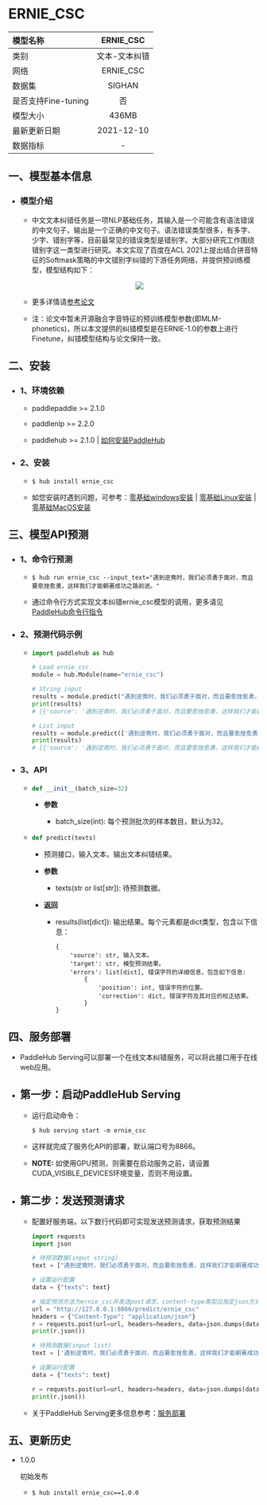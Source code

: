 # ERNIE_CSC

|模型名称|ERNIE_CSC|
| :--- | :---: | 
|类别|文本-文本纠错|
|网络|ERNIE_CSC|
|数据集|SIGHAN|
|是否支持Fine-tuning|否|
|模型大小|436MB|
|最新更新日期|2021-12-10|
|数据指标|-|



## 一、模型基本信息

- ### 模型介绍

  - 中文文本纠错任务是一项NLP基础任务，其输入是一个可能含有语法错误的中文句子，输出是一个正确的中文句子。语法错误类型很多，有多字、少字、错别字等，目前最常见的错误类型是错别字。大部分研究工作围绕错别字这一类型进行研究。本文实现了百度在ACL 2021上提出结合拼音特征的Softmask策略的中文错别字纠错的下游任务网络，并提供预训练模型，模型结构如下：

  <p align="center">
  <img src="https://user-images.githubusercontent.com/40840292/146150468-9168651a-1fa0-4d60-9871-69e494d1d370.png" hspace='10'/> <br />
  </p>

  - 更多详情请[参考论文](https://aclanthology.org/2021.findings-acl.198.pdf)

  - 注：论文中暂未开源融合字音特征的预训练模型参数(即MLM-phonetics)，所以本文提供的纠错模型是在ERNIE-1.0的参数上进行Finetune，纠错模型结构与论文保持一致。

## 二、安装

- ### 1、环境依赖  

  - paddlepaddle >= 2.1.0
  
  - paddlenlp >= 2.2.0

  - paddlehub >= 2.1.0    | [如何安装PaddleHub](../../../../docs/docs_ch/get_start/installation.rst)

- ### 2、安装

  - ```shell
    $ hub install ernie_csc
    ```
  - 如您安装时遇到问题，可参考：[零基础windows安装](../../../../docs/docs_ch/get_start/windows_quickstart.md)
 | [零基础Linux安装](../../../../docs/docs_ch/get_start/linux_quickstart.md) | [零基础MacOS安装](../../../../docs/docs_ch/get_start/mac_quickstart.md)

## 三、模型API预测

- ### 1、命令行预测

  - ```shell
    $ hub run ernie_csc --input_text="遇到逆竟时，我们必须勇于面对，而且要愈挫愈勇，这样我们才能朝著成功之路前进。"
    ```
  - 通过命令行方式实现文本纠错ernie_csc模型的调用，更多请见 [PaddleHub命令行指令](../../../../docs/docs_ch/tutorial/cmd_usage.rst)

- ### 2、预测代码示例

  - ```python
    import paddlehub as hub

    # Load ernie_csc
    module = hub.Module(name="ernie_csc")

    # String input
    results = module.predict("遇到逆竟时，我们必须勇于面对，而且要愈挫愈勇，这样我们才能朝著成功之路前进。")
    print(results)
    # [{'source': '遇到逆竟时，我们必须勇于面对，而且要愈挫愈勇，这样我们才能朝著成功之路前进。', 'target': '遇到逆境时，我们必须勇于面对，而且要愈挫愈勇，这样我们才能朝著成功之路前进。', 'errors': [{'position': 3, 'correction': {'竟': '境'}}]}]

    # List input
    results = module.predict(['遇到逆竟时，我们必须勇于面对，而且要愈挫愈勇，这样我们才能朝著成功之路前进。', '人生就是如此，经过磨练才能让自己更加拙壮，才能使自己更加乐观。'])
    print(results)
    # [{'source': '遇到逆竟时，我们必须勇于面对，而且要愈挫愈勇，这样我们才能朝著成功之路前进。', 'target': '遇到逆境时，我们必须勇于面对，而且要愈挫愈勇，这样我们才能朝著成功之路前进。', 'errors': [{'position': 3, 'correction': {'竟': '境'}}]}, {'source': '人生就是如此，经过磨练才能让自己更加拙壮，才能使自己更加乐观。', 'target': '人生就是如此，经过磨练才能让自己更加茁壮，才能使自己更加乐观。', 'errors': [{'position': 18, 'correction': {'拙': '茁'}}]}]
    ```
    
- ### 3、API

  - ```python
    def __init__(batch_size=32)
    ```

    - **参数**

      - batch_size(int): 每个预测批次的样本数目，默认为32。

  - ```python
    def predict(texts)
    ```
    - 预测接口，输入文本，输出文本纠错结果。

    - **参数**

      - texts(str or list\[str\]): 待预测数据。

    - **返回**

      - results(list\[dict\]): 输出结果。每个元素都是dict类型，包含以下信息：  

            {
                'source': str, 输入文本。
                'target': str, 模型预测结果。
                'errors': list[dict], 错误字符的详细信息，包含如下信息:
                    {
                        'position': int, 错误字符的位置。
                        'correction': dict, 错误字符及其对应的校正结果。
                    }
            }


## 四、服务部署

- PaddleHub Serving可以部署一个在线文本纠错服务，可以将此接口用于在线web应用。

- ## 第一步：启动PaddleHub Serving

  - 运行启动命令：
    ```shell
    $ hub serving start -m ernie_csc
    ```

  - 这样就完成了服务化API的部署，默认端口号为8866。

  - **NOTE:** 如使用GPU预测，则需要在启动服务之前，请设置CUDA\_VISIBLE\_DEVICES环境变量，否则不用设置。

- ## 第二步：发送预测请求

  - 配置好服务端，以下数行代码即可实现发送预测请求，获取预测结果

    ```python
    import requests
    import json

    # 待预测数据(input string)
    text = ["遇到逆竟时，我们必须勇于面对，而且要愈挫愈勇，这样我们才能朝著成功之路前进。"]

    # 设置运行配置
    data = {"texts": text}
    
    # 指定预测方法为ernie_csc并发送post请求，content-type类型应指定json方式
    url = "http://127.0.0.1:8866/predict/ernie_csc"
    headers = {"Content-Type": "application/json"}
    r = requests.post(url=url, headers=headers, data=json.dumps(data))
    print(r.json())

    # 待预测数据(input list)
    text = ['遇到逆竟时，我们必须勇于面对，而且要愈挫愈勇，这样我们才能朝著成功之路前进。', '人生就是如此，经过磨练才能让自己更加拙壮，才能使自己更加乐观。']

    # 设置运行配置
    data = {"texts": text}

    r = requests.post(url=url, headers=headers, data=json.dumps(data))
    print(r.json())
    ```

  - 关于PaddleHub Serving更多信息参考：[服务部署](../../../../docs/docs_ch/tutorial/serving.md)


## 五、更新历史

* 1.0.0

  初始发布

  - ```shell
    $ hub install ernie_csc==1.0.0
    ```
